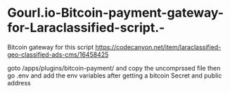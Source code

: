 # Gourl.io-Bitcoin-payment-gateway-for-Laraclassified-script.-
Bitcoin gateway for this script https://codecanyon.net/item/laraclassified-geo-classified-ads-cms/16458425 

goto /apps/plugins/bitcoin-payment/
and copy the uncomprssed file then go 
.env and add the env variables after getting a bitcoin Secret and public address

